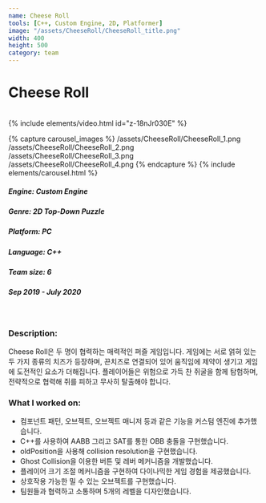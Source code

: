 ```yaml
---
name: Cheese Roll
tools: [C++, Custom Engine, 2D, Platformer]
image: "/assets/CheeseRoll/CheeseRoll_title.png"
width: 400
height: 500
category: team
---
```

# Cheese Roll
<br>
{% include elements/video.html id="z-18nJr030E" %}

{% capture carousel_images %}
/assets/CheeseRoll/CheeseRoll_1.png
/assets/CheeseRoll/CheeseRoll_2.png
/assets/CheeseRoll/CheeseRoll_3.png
/assets/CheeseRoll/CheeseRoll_4.png
{% endcapture %}
{% include elements/carousel.html %}

##### Engine: Custom Engine
##### Genre: 2D Top-Down Puzzle 
##### Platform: PC
##### Language: C++
##### Team size: 6
##### Sep 2019 - July 2020

<br/>

### Description:
Cheese Roll은 두 명이 협력하는 매력적인 퍼즐 게임입니다. 게임에는 서로 얽혀 있는 두 가지 종류의 치즈가 등장하며, 끈치즈로 연결되어 있어 움직임에 제약이 생기고 게임에 도전적인 요소가 더해집니다. 플레이어들은 위험으로 가득 찬 쥐굴을 함께 탐험하며, 전략적으로 협력해 쥐를 피하고 무사히 탈출해야 합니다. 

### What I worked on:
- 컴포넌트 패턴, 오브젝트, 오브젝트 매니저 등과 같은 기능을 커스텀 엔진에 추가했습니다.
- C++를 사용하여 AABB 그리고 SAT를 통한 OBB 충돌을 구현했습니다.
- oldPosition을 사용해 collision resolution을 구현했습니다.
- Ghost Collision을 이용한 버튼 및 레버 메커니즘을 개발했습니다.
- 플레이어 크기 조절 메커니즘을 구현하여 다이나믹한 게임 경험을 제공했습니다.
- 상호작용 가능한 밀 수 있는 오브젝트를 구현했습니다.
- 팀원들과 협력하고 소통하며 5개의 레벨을 디자인했습니다.